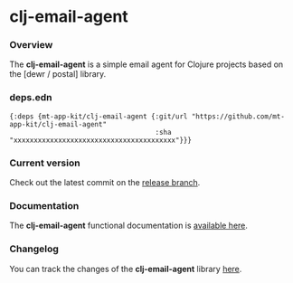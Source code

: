 
# clj-email-agent

### Overview

The <strong>clj-email-agent</strong> is a simple email agent for Clojure projects based on the [dewr / postal] library.

### deps.edn

```
{:deps {mt-app-kit/clj-email-agent {:git/url "https://github.com/mt-app-kit/clj-email-agent"
                                    :sha     "xxxxxxxxxxxxxxxxxxxxxxxxxxxxxxxxxxxxxxxx"}}}
```

### Current version

Check out the latest commit on the [release branch](https://github.com/mt-app-kit/clj-email-agent/tree/release).

### Documentation

The <strong>clj-email-agent</strong> functional documentation is [available here](https://mt-app-kit.github.io/clj-email-agent).

### Changelog

You can track the changes of the <strong>clj-email-agent</strong> library [here](CHANGES.md).
